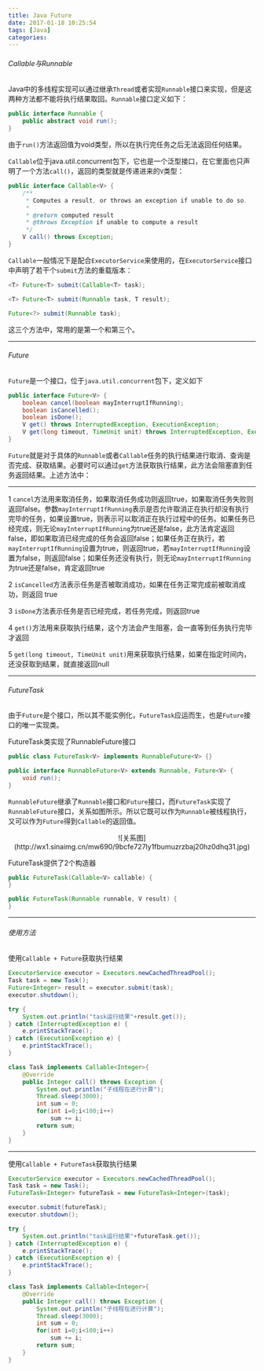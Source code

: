 ```yaml
---
title: Java Future
date: 2017-01-18 10:25:54
tags: [Java]
categories:
---
```


###### Callable与Runnable
Java中的多线程实现可以通过继承`Thread`或者实现`Runnable`接口来实现，但是这两种方法都不能将执行结果取回。`Runnable`接口定义如下：
```java
public interface Runnable {
    public abstract void run();
}
```
由于`run()`方法返回值为void类型，所以在执行完任务之后无法返回任何结果。

`Callable`位于java.util.concurrent包下，它也是一个泛型接口，在它里面也只声明了一个方法`call()`，返回的类型就是传递进来的`V`类型：
```java
public interface Callable<V> {
    /**
     * Computes a result, or throws an exception if unable to do so.
     *
     * @return computed result
     * @throws Exception if unable to compute a result
     */
    V call() throws Exception;
}
```
`Callable`一般情况下是配合`ExecutorService`来使用的，在`ExecutorService`接口中声明了若干个`submit`方法的重载版本：
```java
<T> Future<T> submit(Callable<T> task);

<T> Future<T> submit(Runnable task, T result);

Future<?> submit(Runnable task);
```
这三个方法中，常用的是第一个和第三个。

---

###### Future
`Future`是一个接口，位于`java.util.concurrent`包下，定义如下
```java
public interface Future<V> {
    boolean cancel(boolean mayInterruptIfRunning);
    boolean isCancelled();
    boolean isDone();
    V get() throws InterruptedException, ExecutionException;
    V get(long timeout, TimeUnit unit) throws InterruptedException, ExecutionException, TimeoutException;
}
```
`Future`就是对于具体的`Runnable`或者`Callable`任务的执行结果进行取消、查询是否完成、获取结果。必要时可以通过`get`方法获取执行结果，此方法会阻塞直到任务返回结果。上述方法中：

---

1 `cancel`方法用来取消任务，如果取消任务成功则返回true，如果取消任务失败则返回false。参数`mayInterruptIfRunning`表示是否允许取消正在执行却没有执行完毕的任务，如果设置true，则表示可以取消正在执行过程中的任务。如果任务已经完成，则无论`mayInterruptIfRunning`为true还是false，此方法肯定返回false，即如果取消已经完成的任务会返回false；如果任务正在执行，若`mayInterruptIfRunning`设置为true，则返回true，若`mayInterruptIfRunning`设置为false，则返回false；如果任务还没有执行，则无论`mayInterruptIfRunning`为true还是false，肯定返回true

2 `isCancelled`方法表示任务是否被取消成功，如果在任务正常完成前被取消成功，则返回 true

3 `isDone`方法表示任务是否已经完成，若任务完成，则返回true

4 `get()`方法用来获取执行结果，这个方法会产生阻塞，会一直等到任务执行完毕才返回

5 `get(long timeout, TimeUnit unit)`用来获取执行结果，如果在指定时间内，还没获取到结果，就直接返回null

---

###### FutureTask
由于`Future`是个接口，所以其不能实例化，`FutureTask`应运而生，也是`Future`接口的唯一实现类。

FutureTask类实现了RunnableFuture接口
```java
public class FutureTask<V> implements RunnableFuture<V> {}

public interface RunnableFuture<V> extends Runnable, Future<V> {
    void run();
}
```
`RunnableFuture`继承了`Runnable`接口和`Future`接口，而`FutureTask`实现了`RunnableFuture`接口，关系如图所示。所以它既可以作为`Runnable`被线程执行，又可以作为`Future`得到`Callable`的返回值。

<center>![关系图](http://wx1.sinaimg.cn/mw690/9bcfe727ly1fbumuzrzbaj20hz0dhq31.jpg)</center>

FutureTask提供了2个构造器
```java
public FutureTask(Callable<V> callable) {
}

public FutureTask(Runnable runnable, V result) {
}
```

---

###### 使用方法
使用`Callable + Future`获取执行结果
```java
ExecutorService executor = Executors.newCachedThreadPool();
Task task = new Task();
Future<Integer> result = executor.submit(task);
executor.shutdown();

try {
    System.out.println("task运行结果"+result.get());
} catch (InterruptedException e) {
    e.printStackTrace();
} catch (ExecutionException e) {
    e.printStackTrace();
}

class Task implements Callable<Integer>{
    @Override
    public Integer call() throws Exception {
        System.out.println("子线程在进行计算");
        Thread.sleep(3000);
        int sum = 0;
        for(int i=0;i<100;i++)
            sum += i;
        return sum;
    }
}
```

---

使用`Callable + FutureTask`获取执行结果
```java
ExecutorService executor = Executors.newCachedThreadPool();
Task task = new Task();
FutureTask<Integer> futureTask = new FutureTask<Integer>(task);

executor.submit(futureTask);
executor.shutdown();

try {
    System.out.println("task运行结果"+futureTask.get());
} catch (InterruptedException e) {
    e.printStackTrace();
} catch (ExecutionException e) {
    e.printStackTrace();
}

class Task implements Callable<Integer>{
    @Override
    public Integer call() throws Exception {
        System.out.println("子线程在进行计算");
        Thread.sleep(3000);
        int sum = 0;
        for(int i=0;i<100;i++)
            sum += i;
        return sum;
    }
}
```
